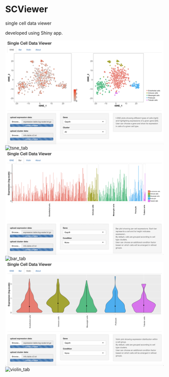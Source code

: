 # SCViewer
single cell data viewer

developed using Shiny app.

![tSNE panel](screenshots/tSNE_tab.png)
<img width="1152" alt="tsne_tab" src="https://user-images.githubusercontent.com/35178331/46910531-22816100-cf14-11e8-958e-9820b5f0077f.png">
![bar panel](screenshots/bar_tab.png)
<img width="1151" alt="bar_tab" src="https://user-images.githubusercontent.com/35178331/46910534-2dd48c80-cf14-11e8-9365-d9407006a79f.png">
![violin panel](screenshots/violin_tab.png)
<img width="1152" alt="violin_tab" src="https://user-images.githubusercontent.com/35178331/46910535-3036e680-cf14-11e8-99a9-7e116374de7f.png">
